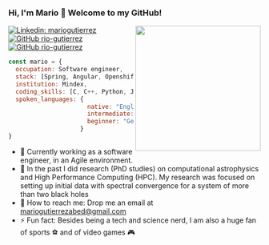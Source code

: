 ### Hi, I'm Mario 👋 Welcome to my GitHub!
<img align='right' src="https://media.giphy.com/media/qgQUggAC3Pfv687qPC/giphy.gif" width="250">

[![Linkedin: mariogutierrez](https://img.shields.io/badge/-mariogutierrez-blue?style=flat-square&logo=Linkedin&logoColor=white&link=https://www.linkedin.com/in/mario-gutierrez-abed/)](https://www.linkedin.com/in/mario-gutierrez-abed/)
[![GitHub rio-gutierrez](https://img.shields.io/github/followers/rio-gutierrez?label=follow&style=social)](https://github.com/rio-gutierrez)
[![GitHub rio-gutierrez](https://img.shields.io/badge/-MyWebpage-yellowgreen?style=flat-square&logo=superuser&logoColor=white&link=https://rio-gutierrez.github.io)](https://rio-gutierrez.github.io)

```javascript
const mario = {
  occupation: Software engineer,
  stack: [Spring, Angular, Openshift, Apache Kafka], 
  institution: Mindex,
  coding_skills: [C, C++, Python, Java, Docker, SQL, MongoDB],
  spoken_languages: {
                      native: "English", "Spanish",
                      intermediate: "Italian",
                      beginner: "German"
                    }
}
```


- 🌱 Currently working as a software engineer, in an Agile environment.
- 🔭 In the past I did research (PhD studies) on computational astrophysics and High Performance Computing (HPC). My research was focused on setting up initial data with spectral convergence for a system of more than two black holes
- 📨 How to reach me: Drop me an email at mariogutierrezabed@gmail.com
- ⚡ Fun fact: Besides being a tech and science nerd, I am also a huge fan of sports ⚽️ and of video games 🎮
